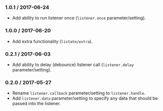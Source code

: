 ### 1.0.1 / 2017-06-24

* Add ability to run listener once (`listener.once` parameter/setting).

### 1.0.0 / 2017-06-20

* Add extra functionality (`listate/extra`).

### 0.2.1 / 2017-06-03

* Add ability to delay (debounce) listener call (`listener.delay` parameter/setting).

### 0.2.0 / 2017-05-27

* Rename `listener.callback` parameter/setting to `listener.handle`.
* Add  `listener.data` parameter/setting to specify any data that should be passed into the listener.
